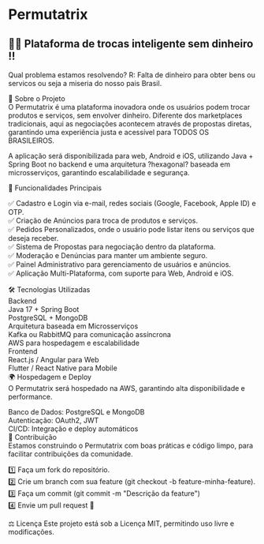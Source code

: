 # Permutatrix
## 🔄✨ Plataforma de trocas inteligente sem dinheiro !!

Qual problema estamos resolvendo?
R: Falta de dinheiro para obter bens ou servicos ou seja a miseria do nosso pais Brasil.


📌 Sobre o Projeto<br/>
O Permutatrix é uma plataforma inovadora onde os usuários podem trocar produtos e serviços, sem envolver dinheiro. Diferente dos marketplaces tradicionais, aqui as negociações acontecem através de propostas diretas, garantindo uma experiência justa e acessível para TODOS OS BRASILEIROS.


A aplicação será disponibilizada para web, Android e iOS, utilizando Java + Spring Boot no backend e uma arquitetura ?hexagonal? baseada em microsserviços, garantindo escalabilidade e segurança.

🚀 Funcionalidades Principais 

✅ Cadastro e Login via e-mail, redes sociais (Google, Facebook, Apple ID) e OTP.<br/>
✅ Criação de Anúncios para troca de produtos e serviços.<br/>
✅ Pedidos Personalizados, onde o usuário pode listar itens ou serviços que deseja receber.<br/>
✅ Sistema de Propostas para negociação dentro da plataforma.<br/>
✅ Moderação e Denúncias para manter um ambiente seguro.<br/>
✅ Painel Administrativo para gerenciamento de usuários e anúncios.<br/>
✅ Aplicação Multi-Plataforma, com suporte para Web, Android e iOS.<br/>

🛠️ Tecnologias Utilizadas<br/>
Backend<br/>
Java 17 + Spring Boot<br/>
PostgreSQL + MongoDB<br/>
Arquitetura baseada em Microsserviços<br/>
Kafka ou RabbitMQ para comunicação assíncrona<br/>
AWS para hospedagem e escalabilidade<br/>
Frontend<br/>
React.js / Angular para Web<br/>
Flutter / React Native para Mobile<br/>
🌍 Hospedagem e Deploy<br/>
O Permutatrix será hospedado na AWS, garantindo alta disponibilidade e performance.<br/>

Banco de Dados: PostgreSQL e MongoDB<br/>
Autenticação: OAuth2, JWT<br/>
CI/CD: Integração e deploy automáticos<br/>
📖 Contribuição<br/>
Estamos construindo o Permutatrix com boas práticas e código limpo, para facilitar contribuições da comunidade.

1️⃣ Faça um fork do repositório.<br/>
2️⃣ Crie um branch com sua feature (git checkout -b feature-minha-feature).<br/>
3️⃣ Faça um commit (git commit -m "Descrição da feature")<br/>
4️⃣ Envie um pull request 🚀<br/>

⚖️ Licença
Este projeto está sob a Licença MIT, permitindo uso livre e modificações.
